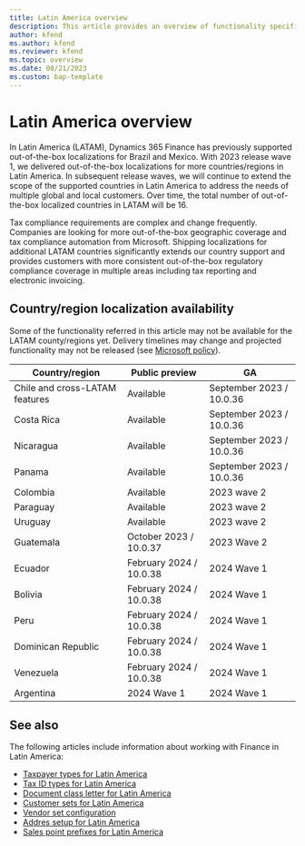 ```yaml
---
title: Latin America overview
description: This article provides an overview of functionality specific to Latin American.
author: kfend
ms.author: kfend
ms.reviewer: kfend 
ms.topic: overview
ms.date: 08/21/2023
ms.custom: bap-template 
---
```


# Latin America overview
In Latin America (LATAM), Dynamics 365 Finance has previously supported out-of-the-box localizations for Brazil and Mexico. With 2023 release wave 1, we delivered out-of-the-box localizations for more countries/regions in Latin America. In subsequent release waves, we will continue to extend the scope of the supported countries in Latin America to address the needs of multiple global and local customers. Over time, the total number of out-of-the-box localized countries in LATAM will be 16. 

Tax compliance requirements are complex and change frequently. Companies are looking for more out-of-the-box geographic coverage and tax compliance automation from Microsoft. Shipping localizations for additional LATAM countries significantly extends our country support and provides customers with more consistent out-of-the-box regulatory compliance coverage in multiple areas including tax reporting and electronic invoicing.

## Country/region localization availability

Some of the functionality referred in this article may not be available for the LATAM county/regions yet. Delivery timelines may change and projected functionality may not be released (see [Microsoft policy](https://go.microsoft.com/fwlink/p/?linkid=2007332)). 

| Country/region | Public preview | GA |
|--------------------| -----------| -------- |
| Chile and cross-LATAM features | Available | September 2023 / 10.0.36  |
| Costa Rica |Available | September 2023 / 10.0.36  |
| Nicaragua  | Available| September 2023 / 10.0.36  |
| Panama  | Available| September 2023 / 10.0.36  |
| Colombia |  Available|  2023 wave 2 |
| Paraguay | Available  | 2023 wave 2 |
| Uruguay | Available |2023 wave 2  |
| Guatemala | October 2023 / 10.0.37 | 2023 Wave 2   |
| Ecuador | February 2024 / 10.0.38 | 2024 Wave 1   |
| Bolivia |February 2024 / 10.0.38 | 2024 Wave 1   |
| Peru |February 2024 / 10.0.38 | 2024 Wave 1   |
| Dominican Republic |February 2024 / 10.0.38 | 2024 Wave 1   |
| Venezuela |February 2024 / 10.0.38 | 2024 Wave 1   |
| Argentina |2024 Wave 1| 2024 Wave 1   |

## See also

The following articles include information about working with Finance in Latin America:

- [Taxpayer types for Latin America](ltm-core-taxpayer-type.md)
- [Tax ID types for Latin America](ltm-core-tax-id-type.md)
- [Document class letter for Latin America](ltm-core-document-class-letter.md)
- [Customer sets for Latin America](ltm-core-customers-set.md)
- [Vendor set configuration](ltm-core-vendors-set.md)
- [Addres setup for Latin America](ltm-core-address-setup.md)
- [Sales point prefixes for Latin America](ltm-core-sales-point-prefixes.md)


